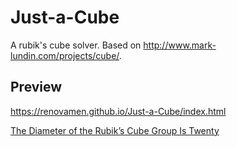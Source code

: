 # Just-a-Cube

A rubik's cube solver. Based on http://www.mark-lundin.com/projects/cube/.



## Preview

https://renovamen.github.io/Just-a-Cube/index.html









[The Diameter of the Rubik’s Cube Group Is Twenty](https://epubs.siam.org/doi/pdf/10.1137/140973499)

